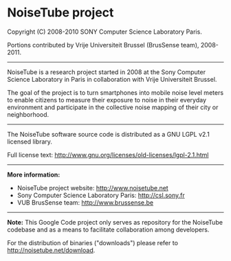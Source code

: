 # NoiseTube project #

Copyright (C) 2008-2010 SONY Computer Science Laboratory Paris.

Portions contributed by Vrije Universiteit Brussel (BrusSense team), 2008-2011.


---


NoiseTube is a research project started in 2008 at the Sony Computer Science Laboratory in Paris in collaboration with Vrije Universiteit Brussel.

The goal of the project is to turn smartphones into mobile noise level meters to enable citizens to measure their exposure to noise in their everyday environment and participate in the collective noise mapping of their city or neighborhood.


---


The NoiseTube software source code is distributed as a GNU LGPL v2.1 licensed library.

Full license text: http://www.gnu.org/licenses/old-licenses/lgpl-2.1.html


---


**More information:**
  * NoiseTube project website: http://www.noisetube.net
  * Sony Computer Science Laboratory Paris: http://csl.sony.fr
  * VUB BrusSense team: http://www.brussense.be


---


**Note:**
This Google Code project only serves as repository for the NoiseTube codebase and as a means to facilitate collaboration among developers.

For the distribution of binaries ("downloads") please refer to http://noisetube.net/download.